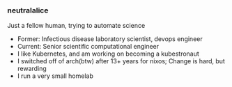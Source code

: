 ### neutralalice

Just a fellow human, trying to automate science

* Former: Infectious disease laboratory scientist, devops engineer
* Current: Senior scientific computational engineer
* I like Kubernetes, and am working on becoming a kubestronaut
* I switched off of arch(btw) after 13+ years for nixos; Change is hard, but rewarding
* I run a very small homelab
